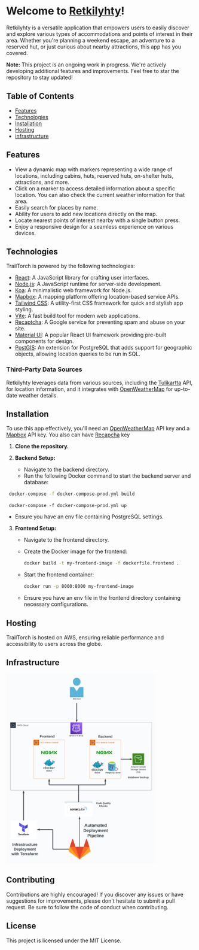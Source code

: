 # Welcome to [Retkilyhty](http://www.retkilyhty.fi)!

Retkilyhty is a versatile application that empowers users to easily discover and explore various types of accommodations and points of interest in their area. Whether you're planning a weekend escape, an adventure to a reserved hut, or just curious about nearby attractions, this app has you covered.

**Note:** This project is an ongoing work in progress. We're actively developing additional features and improvements. Feel free to star the repository to stay updated!


## Table of Contents

- [Features](#features)
- [Technologies](#technologies)
- [Installation](#installation)
- [Hosting](#hosting)
- [infrastructure](#Infrastructure)
  
## Features

- View a dynamic map with markers representing a wide range of locations, including cabins, huts, reserved huts, on-shelter huts, attractions, and more.
- Click on a marker to access detailed information about a specific location. You can also check the current weather information for that area.
- Easily search for places by name.
- Ability for users to add new locations directly on the map.
- Locate nearest points of interest nearby with a single button press.
- Enjoy a responsive design for a seamless experience on various devices.

## Technologies

TrailTorch is powered by the following technologies:

- [React](https://reactjs.org/): A JavaScript library for crafting user interfaces.
- [Node.js](https://nodejs.org/): A JavaScript runtime for server-side development.
- [Koa](https://koajs.com/#): A minimalistic web framework for Node.js.
- [Mapbox](https://www.mapbox.com/): A mapping platform offering location-based service APIs.
- [Tailwind CSS](https://tailwindcss.com/): A utility-first CSS framework for quick and stylish app styling.
- [Vite](https://vitejs.dev/): A fast build tool for modern web applications.
- [Recaptcha](https://developers.google.com/recaptcha): A Google service for preventing spam and abuse on your site.
- [Material UI](https://mui.com/): A popular React UI framework providing pre-built components for design.
- [PostGIS](https://postgis.net/): An extension for PostgreSQL that adds support for geographic objects, allowing location queries to be run in SQL.

### Third-Party Data Sources

Retkilyhty leverages data from various sources, including the [Tulikartta](https://www.tulikartta.fi/) API, for  location information, and it integrates with [OpenWeatherMap](https://openweathermap.org/) for up-to-date weather details.

## Installation

To use this app effectively, you'll need an [OpenWeatherMap](https://openweathermap.org/) API key and a [Mapbox](https://www.mapbox.com/) API key. You also can have [Recapcha](https://developers.google.com/recaptcha) key

1. **Clone the repository.**

2. **Backend Setup:**

   - Navigate to the backend directory.
   - Run the following Docker command to start the backend server and database:


 ```bash
  docker-compose -f docker-compose-prod.yml build
 ```
     
     docker-compose -f docker-compose-prod.yml up
  

   - Ensure you have an env file containing PostgreSQL settings.

3. **Frontend Setup:**

   - Navigate to the frontend directory.
   
    

   - Create the Docker image for the frontend:

     ```bash
     docker build -t my-frontend-image -f dockerfile.frontend .
     ```

   - Start the frontend container:

     ```bash
     docker run -p 8000:8000 my-frontend-image
     ```

   - Ensure you have an env file in the frontend directory containing necessary configurations.







## Hosting

TrailTorch is hosted on AWS, ensuring reliable performance and accessibility to users across the globe.

## Infrastructure

<img src="retkilyhty.png" alt="Infrastructure Diagram" width="400"/>


## Contributing

Contributions are highly encouraged! If you discover any issues or have suggestions for improvements, please don't hesitate to submit a pull request. Be sure to follow the code of conduct when contributing.

## License

This project is licensed under the MIT License.

